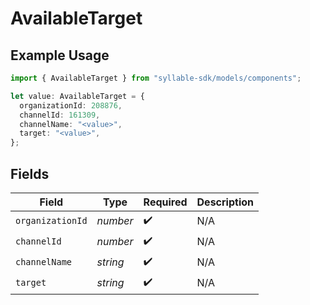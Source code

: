 # AvailableTarget

## Example Usage

```typescript
import { AvailableTarget } from "syllable-sdk/models/components";

let value: AvailableTarget = {
  organizationId: 208876,
  channelId: 161309,
  channelName: "<value>",
  target: "<value>",
};
```

## Fields

| Field              | Type               | Required           | Description        |
| ------------------ | ------------------ | ------------------ | ------------------ |
| `organizationId`   | *number*           | :heavy_check_mark: | N/A                |
| `channelId`        | *number*           | :heavy_check_mark: | N/A                |
| `channelName`      | *string*           | :heavy_check_mark: | N/A                |
| `target`           | *string*           | :heavy_check_mark: | N/A                |